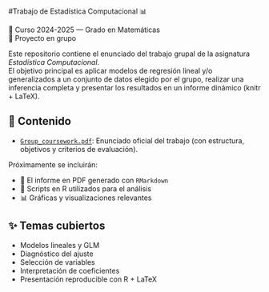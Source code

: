 #Trabajo de Estadística Computacional 📊

📅 Curso 2024-2025 — Grado en Matemáticas  
📁 Proyecto en grupo

Este repositorio contiene el enunciado del trabajo grupal de la asignatura *Estadística Computacional*.  
El objetivo principal es aplicar modelos de regresión lineal y/o generalizados a un conjunto de datos elegido por el grupo, realizar una inferencia completa y presentar los resultados en un informe dinámico (knitr + LaTeX).

## 🧾 Contenido

- [`Group_coursework.pdf`](Group_coursework.pdf): Enunciado oficial del trabajo (con estructura, objetivos y criterios de evaluación).

Próximamente se incluirán:
- 📄 El informe en PDF generado con `RMarkdown`
- 💾 Scripts en R utilizados para el análisis
- 📊 Gráficas y visualizaciones relevantes

## ✨ Temas cubiertos

- Modelos lineales y GLM
- Diagnóstico del ajuste
- Selección de variables
- Interpretación de coeficientes
- Presentación reproducible con R + LaTeX
